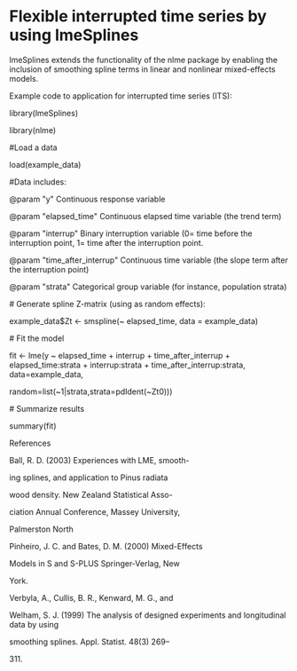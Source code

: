 # Flexible interrupted time series by using lmeSplines



lmeSplines extends the functionality of the nlme package by enabling the inclusion of smoothing spline terms in linear and nonlinear mixed-effects models.





Example code to application for interrupted time series (ITS): 



library(lmeSplines)

library(nlme)



\#Load a data 



load(example\_data)



\#Data includes:



@param "y" Continuous response variable  

@param "elapsed\_time" Continuous elapsed time variable (the trend term) 

@param "interrup" Binary interruption variable (0= time before the interruption point, 1= time after the interruption point.

@param "time\_after\_interrup" Continuous time variable (the slope term after the interruption point)

@param "strata" Categorical group variable (for instance, population strata)







\# Generate spline Z-matrix (using as random effects):



example\_data$Zt <- smspline(~ elapsed\_time, data = example\_data)





\# Fit the model

fit <- lme(y ~ elapsed\_time + interrup + time\_after\_interrup + elapsed\_time:strata + interrup:strata + time\_after\_interrup:strata, data=example\_data,

random=list(~1|strata,strata=pdIdent(~Zt0)))





\# Summarize results

summary(fit)







References



Ball, R. D. (2003) Experiences with LME, smooth-

ing splines, and application to Pinus radiata 

wood density. New Zealand Statistical Asso-

ciation Annual Conference, Massey University, 

Palmerston North



Pinheiro, J. C. and Bates, D. M. (2000) Mixed-Effects 

Models in S and S-PLUS Springer-Verlag, New 

York.



Verbyla, A., Cullis, B. R., Kenward, M. G., and 

Welham, S. J. (1999) The analysis of designed experiments and longitudinal data by using 

smoothing splines. Appl. Statist. 48(3) 269–

311\.






